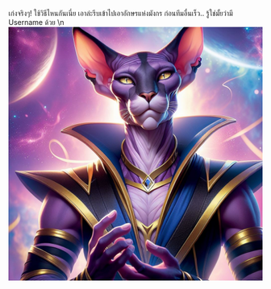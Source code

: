 เก่งจริงๆ! ใช้วิธีไหนกันเนี่ย เอาล่ะรีบเข้าไปเอาอักษรแห่งมังกร ก่อนทีมอื่นเร็ว.. รู้ใช่มั้ยว่ามี Username ด้วย \n ![Bills](../../../../../../../../../assets/images/g2.png)

